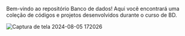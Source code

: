 Bem-vindo ao repositório Banco de dados! Aqui você encontrará uma coleção de códigos e projetos desenvolvidos durante o curso de BD.

![Captura de tela 2024-08-05 172026](https://github.com/user-attachments/assets/3984e21e-c858-4fcf-8f14-4bd1d61f760a)
